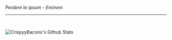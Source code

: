 *Perdere te ipsum - Eminem*

---

<br />

![CrispyyBaconx's Github Stats](https://github-readme-stats.vercel.app/api?username=crispyybaconx&show_icons=true&theme=tokyonight&border_color=5400c9&border_radius=20&custom_title=CrispyyBaconx%27s%20Github%20Stats&include_all_commits=true&bg_color=35,1a1b27,252742)
